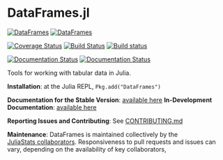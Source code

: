 DataFrames.jl
=============

[![DataFrames](http://pkg.julialang.org/badges/DataFrames_0.3.svg)](http://pkg.julialang.org/?pkg=DataFrames&ver=0.3)
[![DataFrames](http://pkg.julialang.org/badges/DataFrames_0.4.svg)](http://pkg.julialang.org/?pkg=DataFrames&ver=0.4)

[![Coverage Status](https://coveralls.io/repos/JuliaStats/DataFrames.jl/badge.svg?branch=master&service=github)](https://coveralls.io/github/JuliaStats/DataFrames.jl?branch=master)
[![Build Status](https://travis-ci.org/JuliaStats/DataFrames.jl.svg?branch=master)](https://travis-ci.org/JuliaStats/DataFrames.jl)
[![Build status](https://ci.appveyor.com/api/projects/status/github/JuliaStats/DataFrames.jl?svg=true&branch=master)](https://ci.appveyor.com/project/garborg/dataframes-jl/branch/master)

[![Documentation Status](https://readthedocs.org/projects/dataframesjl/badge/?version=stable)](http://dataframesjl.readthedocs.io/en/latest/?badge=stable) [![Documentation Status](https://readthedocs.org/projects/dataframesjl/badge/?version=latest)](http://dataframesjl.readthedocs.io/en/latest/?badge=latest)

Tools for working with tabular data in Julia.

**Installation**: at the Julia REPL, `Pkg.add("DataFrames")`

**Documentation for the Stable Version**: [available here](http://JuliaStats.github.io/DataFrames.jl/stable/)
**In-Development Documentation**: [available here](http://JuliaStats.github.io/DataFrames.jl/latest/)

**Reporting Issues and Contributing**: See [CONTRIBUTING.md](CONTRIBUTING.md)

**Maintenance**: DataFrames is maintained collectively by the   
[JuliaStats collaborators](https://github.com/orgs/JuliaStats/people).
Responsiveness to pull requests and issues can vary, depending on the
availability of key collaborators, 
